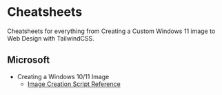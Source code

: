 # Cheatsheets
Cheatsheets for everything from Creating a Custom Windows 11 image to Web Design with TailwindCSS.

## Microsoft
- Creating a Windows 10/11 Image
  - [Image Creation Script Reference](./Microsoft/Windows/SysAdmin/ImageCreation-Scripts.md)
